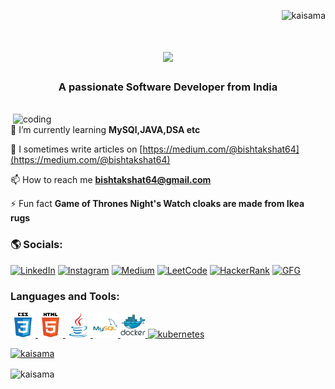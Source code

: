 <p align="right"> <img src="https://komarev.com/ghpvc/?username=kaisama&label=Profile%20views&color=0e75b6&style=flat" alt="kaisama" /> </p>

<h1 align="center">
    <img src="https://readme-typing-svg.herokuapp.com/?font=Righteous&size=35&center=true&vCenter=true&width=500&height=70&duration=4000&lines=Hi+There!+👋;+I'm+Akshat+Bisht!;" />
</h1>

<h3 align="center">A passionate Software Developer from India</h3>

<br/>
<img align="right" alt="coding" width="500" src="https://i.pinimg.com/originals/54/e3/7d/54e37d8074ebcde1d96c77d7b2a7f310.gif"

 🌱 I’m currently learning **MySQl,JAVA,DSA etc**

 📝 I sometimes write articles on [https://medium.com/@bishtakshat64](https://medium.com/@bishtakshat64)

 📫 How to reach me **bishtakshat64@gmail.com**

 ⚡ Fun fact **Game of Thrones Night's Watch cloaks are made from Ikea rugs**

<h3 align="left">🌎 Socials:</h3>
<p align="left">
 
[![LinkedIn](https://img.shields.io/badge/LinkedIn-0077B5?style=for-the-badge&logo=linkedin&logoColor=white)](https://www.linkedin.com/in/akshat-bisht-4a00b8245/) 
[![Instagram](https://img.shields.io/badge/Instagram-E4405F?style=for-the-badge&logo=instagram&logoColor=white)](https://instagram.com/bishtakshat03/) 
[![Medium](https://img.shields.io/badge/Medium-12100E?style=for-the-badge&logo=medium&logoColor=white)](https://medium.com/@bishtakshat64/) 
[![LeetCode](https://img.shields.io/badge/-LeetCode-FFA116?style=for-the-badge&logo=LeetCode&logoColor=black)](https://leetcode.com/akshat_bisht/)
[![HackerRank](https://img.shields.io/badge/-Hackerrank-2EC866?style=for-the-badge&logo=HackerRank&logoColor=white)](https://www.hackerrank.com/bishtakshat64/)
[![GFG](https://img.shields.io/badge/GeeksforGeeks-298D46?style=for-the-badge&logo=geeksforgeeks&logoColor=white)](https://auth.geeksforgeeks.org/user/bishtakshat64/)
</p>

<h3 align="left">Languages and Tools:</h3>

<p align="left"> <a href="https://www.w3schools.com/css/" target="_blank" rel="noreferrer"> <img src="https://raw.githubusercontent.com/devicons/devicon/master/icons/css3/css3-original-wordmark.svg" alt="css3" width="40" height="40"/> </a> <a href="https://www.w3.org/html/" target="_blank" rel="noreferrer"> <img src="https://raw.githubusercontent.com/devicons/devicon/master/icons/html5/html5-original-wordmark.svg" alt="html5" width="40" height="40"/> </a> <a href="https://www.java.com" target="_blank" rel="noreferrer"> <img src="https://raw.githubusercontent.com/devicons/devicon/master/icons/java/java-original.svg" alt="java" width="40" height="40"/> </a> <a href="https://www.mysql.com/" target="_blank" rel="noreferrer"> <img src="https://raw.githubusercontent.com/devicons/devicon/master/icons/mysql/mysql-original-wordmark.svg" alt="mysql" width="40" height="40"/> </a>
<a href="https://www.docker.com/" target="_blank" rel="noreferrer"> <img src="https://raw.githubusercontent.com/devicons/devicon/master/icons/docker/docker-original-wordmark.svg" alt="docker" width="40" height="40"/> </a> <a href="https://kubernetes.io" target="_blank" rel="noreferrer"> <img src="https://www.vectorlogo.zone/logos/kubernetes/kubernetes-icon.svg" alt="kubernetes" width="40" height="40"/> </a>


<p align="left"> <a href="https://github.com/ryo-ma/github-profile-trophy"><img src="https://github-profile-trophy.vercel.app/?username=kaisama" alt="kaisama" /></a> </p>
<p><img align="center" src="https://github-readme-streak-stats.herokuapp.com/?user=kaisama&" alt="kaisama" /></p>

